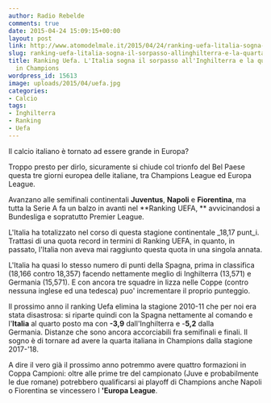 ```yaml
---
author: Radio Rebelde
comments: true
date: 2015-04-24 15:09:15+00:00
layout: post
link: http://www.atomodelmale.it/2015/04/24/ranking-uefa-litalia-sogna-il-sorpasso-allinghilterra-e-la-quarta-squadra-in-champions/
slug: ranking-uefa-litalia-sogna-il-sorpasso-allinghilterra-e-la-quarta-squadra-in-champions
title: Ranking Uefa. L'Italia sogna il sorpasso all'Inghilterra e la quarta squadra
  in Champions
wordpress_id: 15613
image: uploads/2015/04/uefa.jpg
categories:
- Calcio
tags:
- Inghilterra
- Ranking
- Uefa
---
```


Il calcio italiano è tornato ad essere grande in Europa?

Troppo presto per dirlo, sicuramente si chiude col trionfo del Bel Paese questa tre giorni europea delle italiane, tra Champions League ed Europa League.

Avanzano alle semifinali continentali **Juventus**, **Napoli** e **Fiorentina**, ma tutta la Serie A fa un balzo in avanti nel **Ranking UEFA, ** avvicinandosi a Bundesliga e sopratutto Premier League.

L'Italia ha totalizzato nel corso di questa stagione continentale _18,17 punt_i. Trattasi di una quota record in termini di Ranking UEFA, in quanto, in passato, l'Italia non aveva mai raggiunto questa quota in una singola annata.

L'Italia ha quasi lo stesso numero di punti della Spagna, prima in classifica (18,166 contro 18,357) facendo nettamente meglio di Inghilterra (13,571) e Germania (15,571). E con ancora tre squadre in lizza nelle Coppe (contro nessuna inglese ed una tedesca) puo' incrementare il proprio punteggio.

Il prossimo anno il ranking Uefa elimina la stagione 2010-11 che per noi era stata disastrosa: si riparte quindi con la Spagna nettamente al comando e l'**Italia** al quarto posto ma con **-3,9** dall'Inghilterra e -**5,2** dalla Germania. Distanze che sono ancora accorciabili fra semifinali e finali. Il sogno è di tornare ad avere la quarta italiana in Champions dalla stagione 2017-'18.

A dire il vero già il prossimo anno potremmo avere quattro formazioni in Coppa Campioni: oltre alle prime tre del campionato (Juve e probabilmente le due romane) potrebbero qualificarsi ai playoff di Champions anche Napoli o Fiorentina se vincessero l **'Europa League**.
